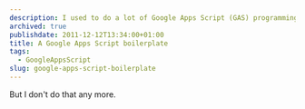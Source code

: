 ```yaml
---
description: I used to do a lot of Google Apps Script (GAS) programming, and created a boilerplate project.
archived: true
publishdate: 2011-12-12T13:34:00+01:00
title: A Google Apps Script boilerplate
tags:
  - GoogleAppsScript
slug: google-apps-script-boilerplate
---
```


But I don't do that any more.
